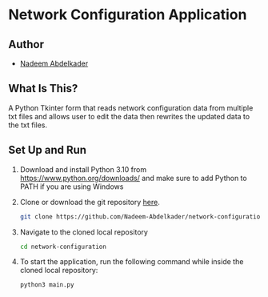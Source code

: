 # Network Configuration Application

## Author
- [Nadeem Abdelkader](https://github.com/Nadeem-Abdelkader)

## What Is This?
A Python Tkinter form that reads network configuration data from multiple txt files and allows user to edit the data then rewrites the updated data to the txt files.

## Set Up and Run

1. Download and install Python 3.10 from <https://www.python.org/downloads/> and make sure to add Python to PATH if you are using Windows
2. Clone or download the git repository
   [here](https://github.com/Nadeem-Abdelkader/network-configuration).
    ```sh
    git clone https://github.com/Nadeem-Abdelkader/network-configuration
    ```
3. Navigate to the cloned local repository
    ```sh
    cd network-configuration
    ```

4. To start the application, run the following command while inside the cloned local repository:
    ```sh
    python3 main.py
    ```
